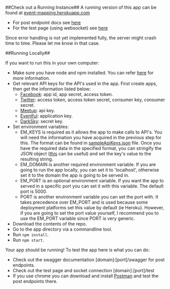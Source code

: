 ##Check out a Running Instance##
A running version of this app can be found at [event-mapping.herokuapp.com](event-mapping.herokuapp.com)
- For post endpoint docs see [here](event-mapping.herokuapp.com/swagger)
- For the test page (using websocket) see [here](event-mapping.herokuapp.com/test)

Since error handling is not yet implemented fully, the server might crash time to time. Please let me know in that case.

##Running Locally##

If you want to run this in your own computer:
- Make sure you have node and npm installed. You can refer [here](https://nodejs.org/en/) for more information.
- Get relevant API keys for the API's used in the app. First create apps, then get the information listed below:
  - [Facebook](https://developers.facebook.com/): app id, app secret, access token.
  - [Twitter](https://dev.twitter.com/): access token, access token secret, consumer key, consumer secret.
  - [Meetup](https://www.meetup.com/meetup_api/): api key.
  - [Eventful](http://api.eventful.com/): application key.
  - [DarkSky](https://darksky.net/dev/): secret key.
- Set environment variables:
  - EM_KEYS is required as it allows the app to make calls to API's. You will need the information you have acquired in the previous step for this. The format can be found in [sampleApiKeys.json](https://github.com/Happern/EventMapping/blob/master/sampleApiKeys.json) file. Once you have the required data in the specified format, you can stringify the JSON object ([this](http://www.httputility.net/json-minifier.aspx) can be useful) and set the key's value to the resulting string.
  - EM_DOMAIN is another required environment variable. If you are going to run the app locally, you can set it to 'localhost', otherwise set it to the domain the app is going to be served in.
  - EM_PORT is an optional environment variable. If you want the app to served in a specific port you can set it with this variable. The default port is 5000.
  - PORT is another environment variable you can set the port with. It takes precedence over EM_PORT and is used because some deployment platforms set this value by default (ie Heroku). However, if you are going to set the port value yourself, I recommend you to use the EM_PORT variable since PORT is very generic.
- Download the contents of the repo.
- Go to the app directory via a commandline tool.
- Run `npm install`.
- Run `npm start`.

Your app should be running!
To test the app here is what you can do:
- Check out the swagger documentation [domain]:[port]/swagger for post endpoints.
- Check out the test page and socket connection [domain]:[port]/test
- If you use chrome you can download and install [Postman](https://chrome.google.com/webstore/detail/postman/fhbjgbiflinjbdggehcddcbncdddomop) and test the post endpoints there.
